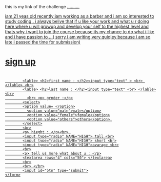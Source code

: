 

<html>
<head>
<title> SIGN UP with us</title>
<link rel ="stylesheet" type="text/css" href="mozz.css">
</head>
<body> 
	this is my link of the challenge
	<a href = https://www.freecodecamp.org/moaaz-ghrly > .......... 
		

<p> iam 21 yeas old recently iam working as a barber and i am so interested to study coding . i always belive that if u like your work and what u r doing here where u will growup and develop your self to the highest level and thats why i want to join the course because its my chance to do what i like and i have passion to .. ( sorry i am writing very quiqley because i am so late i passed the time for submission) </p>
<h1 id="title"> sign up </h1>
<h1 style="background-color: violet;"></h1>
<div class="login">
	<form action="" method="give">
			
			<lable> <h2>first name : </h2><input type="text" > <br> </lable> <br>
			<lable> <h2>last name : </h2><input type="text" <br> </lable><br>
			  <br> <p> grnder :</p>
			<select>
			<option value= </option>
			  <option value="male">male</option>
			  <option value="female">female</option>
			  <option value="others">others</option> 
			</select>
			<br>
			<p> hieght : </p><br> 
			<input type="radio" NAME="HIGH"> tall <br>
			<input type="radio" NAME="HIGH"> short <br>
			<input type="radio" NAME="HIGH">avarage <br>
			<br>
			<p> tell us more what about u : </p>
			<textarea rows="4" cols="50"> </textarea>
			<br>
			<br> </br>
			<input id="btn" type="submit">
	</form>
</div>

</BODY>

<!-- this is the end of html-->
</html>

